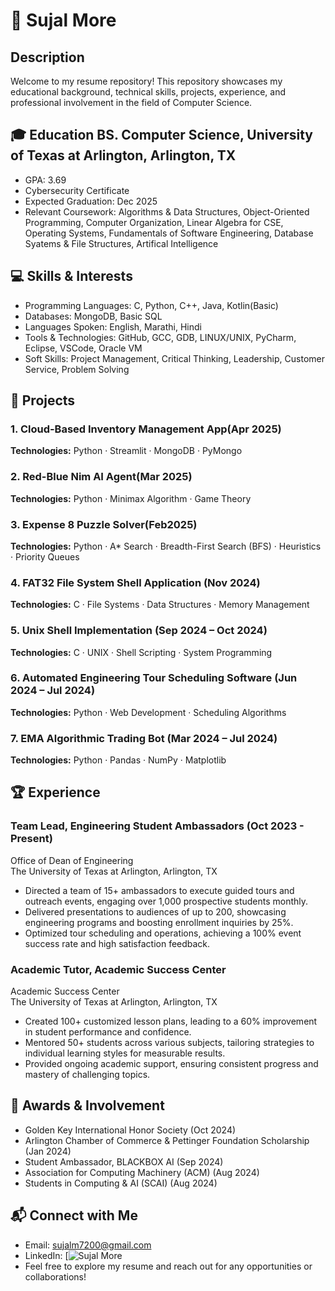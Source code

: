 # 📄 Sujal More

## Description

Welcome to my resume repository! This repository showcases my educational background, technical skills, projects, experience, and professional involvement in the field of Computer Science.


## 🎓 Education BS. Computer Science, University of Texas at Arlington, Arlington, TX 
- GPA: 3.69
- Cybersecurity Certificate 
- Expected Graduation: Dec 2025 
- Relevant Coursework: Algorithms & Data Structures, Object-Oriented Programming, Computer Organization, Linear Algebra for CSE, Operating Systems, Fundamentals of Software Engineering, Database Syatems & File Structures, Artifical Intelligence


## 💻 Skills & Interests 
- Programming Languages: C, Python, C++, Java, Kotlin(Basic)
- Databases: MongoDB, Basic SQL
- Languages Spoken: English, Marathi, Hindi
- Tools & Technologies: GitHub, GCC, GDB, LINUX/UNIX, PyCharm, Eclipse, VSCode, Oracle VM
- Soft Skills: Project Management, Critical Thinking, Leadership, Customer Service, Problem Solving 


## 🔧 Projects

### 1. Cloud-Based Inventory Management App(Apr 2025)
**Technologies:** Python · Streamlit · MongoDB · PyMongo  

### 2. Red-Blue Nim AI Agent(Mar 2025)
**Technologies:** Python · Minimax Algorithm · Game Theory

### 3. Expense 8 Puzzle Solver(Feb2025)
**Technologies:** Python · A* Search · Breadth-First Search (BFS) · Heuristics · Priority Queues

### 4. FAT32 File System Shell Application (Nov 2024)
**Technologies:** C · File Systems · Data Structures · Memory Management

### 5. Unix Shell Implementation (Sep 2024 – Oct 2024)
**Technologies:** C · UNIX · Shell Scripting · System Programming

### 6. Automated Engineering Tour Scheduling Software (Jun 2024 – Jul 2024)
**Technologies:** Python · Web Development · Scheduling Algorithms

### 7. EMA Algorithmic Trading Bot (Mar 2024 – Jul 2024)
**Technologies:** Python · Pandas · NumPy · Matplotlib


## 🏆 Experience

### Team Lead, Engineering Student Ambassadors (Oct 2023 - Present)
Office of Dean of Engineering			          		                 
The University of Texas at Arlington, Arlington, TX 
- Directed a team of 15+ ambassadors to execute guided tours and outreach events, engaging over 1,000 prospective students monthly.
- Delivered presentations to audiences of up to 200, showcasing engineering programs and boosting enrollment inquiries by 25%.
- Optimized tour scheduling and operations, achieving a 100% event success rate and high satisfaction feedback.

### Academic Tutor, Academic Success Center
Academic Success Center             
The University of Texas at Arlington, Arlington, TX
- Created 100+ customized lesson plans, leading to a 60% improvement in student performance and confidence.
- Mentored 50+ students across various subjects, tailoring strategies to individual learning styles for measurable results.
- Provided ongoing academic support, ensuring consistent progress and mastery of challenging topics.


## 🥇 Awards & Involvement

- Golden Key International Honor Society (Oct 2024)
- Arlington Chamber of Commerce & Pettinger Foundation Scholarship (Jan 2024)
- Student Ambassador, BLACKBOX AI (Sep 2024)
- Association for Computing Machinery (ACM) (Aug 2024)
- Students in Computing & AI (SCAI) (Aug 2024)

## 📬 Connect with Me
- Email: sujalm7200@gmail.com
- LinkedIn: [![Sujal More](linkedin.com/in/sujalmore/ )
- Feel free to explore my resume and reach out for any opportunities or collaborations!
